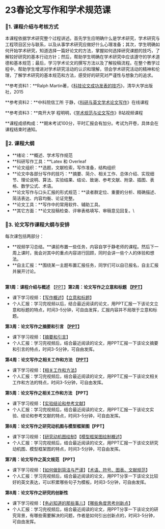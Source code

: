 # 23春论文写作和学术规范课

### 🚀1. 课程介绍与考核方式

本课程依据学术研究整个过程讲述。首先学生应明确什么是学术研究，学术研究与工程项目区分与联系，以及从事学术研究应做好什么心理准备；其次，学生明确如何开始学术研究，知道选择一篇好论文的方法，掌握如何选择研究课题的技巧，了解较好研究的基本行动方针；然后，帮助学生明确在学术研究中应该遵守的学术道德和基本规范；最后，学习学术论文的撰写方法以及了解投稿流程。在整个教学过程中，帮助学生增进对学术研究活动的认识和理解，领会学术研究活动的精神和伦理，了解学术研究的基本规范和方法，感受好的研究对严谨性与想象力的追求。

**参考资料1：**Ralph Martin著，《[科技论文成功发表的技巧](https://item.jd.com/11678219.html)》，清华大学出版社，2015

**参考资料2：**中科院信工所 于静，《[科研与英文学术论文写作](https://mmlab-iie.github.io/course/)》在线课程

**参考资料3：**南开大学 程明明，《[学术规范与论文写作](https://space.bilibili.com/599039271)》B站视频课程

**课程成绩构成：**期末考试100分，平时汇报会有加分。考试为开卷，具体会在课程结束时通知。



### 🚩2. 课程大纲

* **绪论：**概述、学术写作规范
* **科研写作工具：**Latex 和 Overleaf
* **论文组织：**选题，文献检索，写作准备，结构组织
* **论文中各部分写作的技巧：**摘要、简介、相关工作、总体介绍、实现细节、理论说明、算法、实验结果、结论、致谢、参考文献、附录、插图、表格、数学公式、术语。
* **论文写作与口头汇报的形式规范：**读者群定位、重要的分析、精确描述、简洁表达、内容均衡、论证完整。
* **论文工具：**写作中的常用软件、辅助工具。
* **其它方面：**论文投稿检查、评审表格填写、审稿意见回复。\


### 🎉3. 论文写作课程大纲与安排

每次课包括两部分：

* **视频学习总结。**课前布置一些任务，内容自学于静老师的课程。然后下一周上课时，我会对其中的重点内容进行回顾，同时会讲一些个人的体验和想法。
* **自主汇报：**围绕某一主题布置汇报任务，同学们可以自已报名，自主汇报并展开讨论。

\
**第1周：课程介绍与概述** 【[PPT](https://gaopursuit.oss-cn-beijing.aliyuncs.com/2022/paperWriting/01%20-%20%E7%BB%AA%E8%AE%BA.pdf)】**第2周：论文写作之立意和标题 【**[**PPT**](https://gaopursuit.oss-cn-beijing.aliyuncs.com/2022/paperWriting/02%20-%20%E8%AE%BA%E6%96%87%E7%AB%8B%E6%84%8F%E5%92%8C%E6%A0%87%E9%A2%98.pdf)**】**

* 课下学习视频：【[写作概述](https://www.bilibili.com/video/BV1aa411H757?spm\_id\_from=333.999.0.0)】【[立意和标题](https://www.bilibili.com/video/BV1C3411F7VS?spm\_id\_from=333.999.0.0)】
* 个人汇报：学习完视频以后，结合最近阅读的论文，用PPT汇报一下该论文立意和标题的特点，时间3-5分钟，可自由发挥，汇报内容并不局限于立意和标题。

**第3周：论文写作之摘要和引言 【**[**PPT**](https://gaopursuit.oss-cn-beijing.aliyuncs.com/2022/paperWriting/03%20-%20%E6%91%98%E8%A6%81%E5%92%8C%E5%BC%95%E8%A8%80.pdf)**】**

* 课下学习视频：【[摘要和引言](https://www.bilibili.com/video/BV1VG411W7LY)】
* 个人汇报：学习完视频后，结合最近阅读的论文，用PPT汇报一下该论文摘要和引言的特点，时间3-5分钟，可自由发挥。

**第4周：论文写作之相关工作和方法 【**[**PPT**](https://gaopursuit.oss-cn-beijing.aliyuncs.com/2022/paperWriting/04%20-%20%E7%9B%B8%E5%85%B3%E5%B7%A5%E4%BD%9C%E5%92%8C%E6%96%B9%E6%B3%95.pdf)**】**

* 课下学习视频：【[相关工作和方法](https://www.bilibili.com/video/BV1k94y1R76a)】
* 个人汇报：学习完视频后，结合最近阅读的论文，用PPT汇报一下该论文相关工作和方法的特点，时间3-5分钟，可自由发挥。

**第5周：论文写作之相关工作和方法 【PPT】**

* 课下学习视频：【[实验结论和参考文献](https://www.bilibili.com/video/BV1W94y1R7yH)】
* 个人汇报：学习完视频后，结合最近阅读的论文，用PPT汇报一下该论文实验、结论和参考文献的特点，时间3-5分钟，可自由发挥。

**第6周：论文写作之研究动机图与模型框架图【PPT】**

* 课下学习视频：【[研究动机图绘制](https://www.bilibili.com/video/BV1pf4y1Z7hJ)】【[模型框架图绘制概述](https://www.bilibili.com/video/BV15T411g7tr?spm\_id\_from=333.999.0.0\&vd\_source=e945a7dddf9c93bc2923ab39deb58878)】
* 个人汇报：学习完视频后，结合最近阅读的论文，用PPT汇报一下该论文研究动机图、模型框架图的特点，时间3-5分钟，可自由发挥。

**第7周：论文写作之英文规范 【PPT】**

* 课下学习视频：【[如何做到简洁与严谨](https://www.bilibili.com/video/BV1aa411n7Ys)】【[术语、符号、图表、文献规范](https://www.bilibili.com/video/BV1br4y1E7LN)】
* 个人汇报：学习完视频后，结合最近阅读的论文，用PPT分享一下该论文比较好的英文表达，可以积累哪些句子为模板，时间3-5分钟，可自由发挥。

**第8周：论文写作之研究的创新性**

* 课下学习视频：【[务必知道的那些事儿](https://www.bilibili.com/video/BV1sY4y1A7zd)】【[哪些角度思考创新点](https://www.bilibili.com/video/BV1kG4y1Y7xR)】
* 个人汇报：学习完视频后，结合最近阅读的论文，用PPT分享一下该论文的研究背景，有哪些需要解决的问题，作者是如何引出创新点的，时间3-5分钟，可自由发挥。
